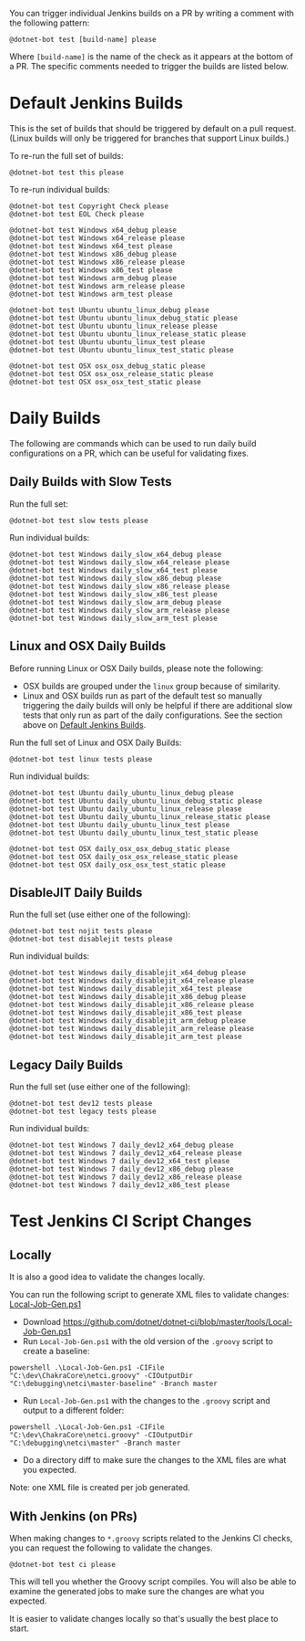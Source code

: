 You can trigger individual Jenkins builds on a PR by writing a comment with the following pattern:

```
@dotnet-bot test [build-name] please
```

Where `[build-name]` is the name of the check as it appears at the bottom of a PR.
The specific comments needed to trigger the builds are listed below.

# Default Jenkins Builds

This is the set of builds that should be triggered by default on a pull request. (Linux builds will
only be triggered for branches that support Linux builds.)

To re-run the full set of builds:

```
@dotnet-bot test this please
```

To re-run individual builds:

```
@dotnet-bot test Copyright Check please
@dotnet-bot test EOL Check please

@dotnet-bot test Windows x64_debug please
@dotnet-bot test Windows x64_release please
@dotnet-bot test Windows x64_test please
@dotnet-bot test Windows x86_debug please
@dotnet-bot test Windows x86_release please
@dotnet-bot test Windows x86_test please
@dotnet-bot test Windows arm_debug please
@dotnet-bot test Windows arm_release please
@dotnet-bot test Windows arm_test please

@dotnet-bot test Ubuntu ubuntu_linux_debug please
@dotnet-bot test Ubuntu ubuntu_linux_debug_static please
@dotnet-bot test Ubuntu ubuntu_linux_release please
@dotnet-bot test Ubuntu ubuntu_linux_release_static please
@dotnet-bot test Ubuntu ubuntu_linux_test please
@dotnet-bot test Ubuntu ubuntu_linux_test_static please

@dotnet-bot test OSX osx_osx_debug_static please
@dotnet-bot test OSX osx_osx_release_static please
@dotnet-bot test OSX osx_osx_test_static please
```

# Daily Builds

The following are commands which can be used to run daily build configurations on a PR,
which can be useful for validating fixes.

## Daily Builds with Slow Tests

Run the full set:

```
@dotnet-bot test slow tests please
```

Run individual builds:

```
@dotnet-bot test Windows daily_slow_x64_debug please
@dotnet-bot test Windows daily_slow_x64_release please
@dotnet-bot test Windows daily_slow_x64_test please
@dotnet-bot test Windows daily_slow_x86_debug please
@dotnet-bot test Windows daily_slow_x86_release please
@dotnet-bot test Windows daily_slow_x86_test please
@dotnet-bot test Windows daily_slow_arm_debug please
@dotnet-bot test Windows daily_slow_arm_release please
@dotnet-bot test Windows daily_slow_arm_test please
```

## Linux and OSX Daily Builds

Before running Linux or OSX Daily builds, please note the following:

* OSX builds are grouped under the `linux` group because of similarity.
* Linux and OSX builds run as part of the default test so manually
triggering the daily builds will only be helpful if there are additional
slow tests that only run as part of the daily configurations.
See the section above on [Default Jenkins Builds](#default-jenkins-builds).

Run the full set of Linux and OSX Daily Builds:

```
@dotnet-bot test linux tests please
```


Run individual builds:

```
@dotnet-bot test Ubuntu daily_ubuntu_linux_debug please
@dotnet-bot test Ubuntu daily_ubuntu_linux_debug_static please
@dotnet-bot test Ubuntu daily_ubuntu_linux_release please
@dotnet-bot test Ubuntu daily_ubuntu_linux_release_static please
@dotnet-bot test Ubuntu daily_ubuntu_linux_test please
@dotnet-bot test Ubuntu daily_ubuntu_linux_test_static please

@dotnet-bot test OSX daily_osx_osx_debug_static please
@dotnet-bot test OSX daily_osx_osx_release_static please
@dotnet-bot test OSX daily_osx_osx_test_static please
```

## DisableJIT Daily Builds

Run the full set (use either one of the following):

```
@dotnet-bot test nojit tests please
@dotnet-bot test disablejit tests please
```

Run individual builds:

```
@dotnet-bot test Windows daily_disablejit_x64_debug please
@dotnet-bot test Windows daily_disablejit_x64_release please
@dotnet-bot test Windows daily_disablejit_x64_test please
@dotnet-bot test Windows daily_disablejit_x86_debug please
@dotnet-bot test Windows daily_disablejit_x86_release please
@dotnet-bot test Windows daily_disablejit_x86_test please
@dotnet-bot test Windows daily_disablejit_arm_debug please
@dotnet-bot test Windows daily_disablejit_arm_release please
@dotnet-bot test Windows daily_disablejit_arm_test please
```

## Legacy Daily Builds

Run the full set (use either one of the following):

```
@dotnet-bot test dev12 tests please
@dotnet-bot test legacy tests please
```

Run individual builds:

```
@dotnet-bot test Windows 7 daily_dev12_x64_debug please
@dotnet-bot test Windows 7 daily_dev12_x64_release please
@dotnet-bot test Windows 7 daily_dev12_x64_test please
@dotnet-bot test Windows 7 daily_dev12_x86_debug please
@dotnet-bot test Windows 7 daily_dev12_x86_release please
@dotnet-bot test Windows 7 daily_dev12_x86_test please
```

# Test Jenkins CI Script Changes

## Locally

It is also a good idea to validate the changes locally.

You can run the following script to generate XML files to validate changes:
[Local-Job-Gen.ps1](https://github.com/dotnet/dotnet-ci/blob/master/tools/Local-Job-Gen.ps1) 

* Download https://github.com/dotnet/dotnet-ci/blob/master/tools/Local-Job-Gen.ps1
* Run `Local-Job-Gen.ps1` with the old version of the `.groovy` script to create a baseline:

`powershell .\Local-Job-Gen.ps1 -CIFile "C:\dev\ChakraCore\netci.groovy" -CIOutputDir "C:\debugging\netci\master-baseline" -Branch master`

* Run `Local-Job-Gen.ps1` with the changes to the `.groovy` script and output to a different folder:

`powershell .\Local-Job-Gen.ps1 -CIFile "C:\dev\ChakraCore\netci.groovy" -CIOutputDir "C:\debugging\netci\master" -Branch master`

* Do a directory diff to make sure the changes to the XML files are what you expected.

Note: one XML file is created per job generated.

## With Jenkins (on PRs)

When making changes to `*.groovy` scripts related to the Jenkins CI checks, you can request the following
to validate the changes.

```
@dotnet-bot test ci please
```

This will tell you whether the Groovy script compiles.
You will also be able to examine the generated jobs to make sure the changes are what you expected.

It is easier to validate changes locally so that's usually the best place to start.
